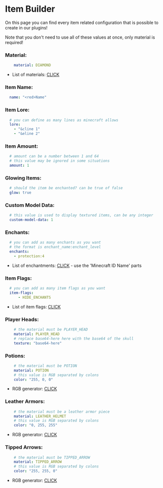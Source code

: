 # Item Builder

On this page you can find every item related configuration that is possible to create in our plugins!

Note that you don't need to use all of these values at once, only material is required!

### Material:

```yaml
    material: DIAMOND
```
* List of materials: [CLICK](https://hub.spigotmc.org/javadocs/bukkit/org/bukkit/Material.html)

### Item Name:

```yaml
  name: "<red>Name"
```

### Item Lore:

```yaml
  # you can define as many lines as minecraft allows
  lore:
    - "&cline 1"
    - "&eline 2"
```

### Item Amount:

```yaml
  # amount can be a number between 1 and 64
  # this value may be ignored in some situations
  amount: 1
```

### Glowing Items:

```yaml
  # should the item be enchanted? can be true of false
  glow: true
```

### Custom Model Data:

```yaml
  # this value is used to display textured items, can be any integer
  custom-model-data: 1
```

### Enchants:

```yaml
  # you can add as many enchants as you want
  # the format is enchant_name:enchant_level
  enchants:
    - protection:4
```
* List of enchantments: [CLICK](https://www.digminecraft.com/lists/enchantment_list_pc.php) - use the 'Minecraft ID Name' parts

### Item Flags:

```yaml
  # you can add as many item flags as you want
  item-flags:
      - HIDE_ENCHANTS
```
* List of item flags: [CLICK](https://hub.spigotmc.org/javadocs/bukkit/org/bukkit/inventory/ItemFlag.html)

### Player Heads:

```yaml
    # the material must be PLAYER_HEAD
    material: PLAYER_HEAD
    # replace base64-here here with the base64 of the skull
    texture: "base64-here"
```

### Potions:

```yaml
    # the material must be POTION
    material: POTION
    # this value is RGB separated by colons
    color: "255, 0, 0"
```
* RGB generator: [CLICK](https://htmlcolorcodes.com/color-picker/)

### Leather Armors:

```yaml
    # the material must be a leather armor piece
    material: LEATHER_HELMET
    # this value is RGB separated by colons
    color: "0, 255, 255"
```
* RGB generator: [CLICK](https://htmlcolorcodes.com/color-picker/)

### Tipped Arrows:

```yaml
    # the material must be TIPPED_ARROW
    material: TIPPED_ARROW
    # this value is RGB separated by colons
    color: "255, 255, 0"
```
* RGB generator: [CLICK](https://htmlcolorcodes.com/color-picker/)